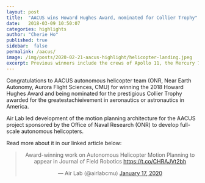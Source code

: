 ```yaml
---
layout: post
title:  "AACUS wins Howard Hughes Award, nominated for Collier Trophy"
date:   2018-03-09 10:50:07
categories: highlights
author: "Cherie Ho"
published: true
sidebar:  false
permalink: /aacus/
image: /img/posts/2020-02-21-aacus-highlight/helicopter-landing.jpeg
excerpt: Previous winners include the crews of Apollo 11, the Mercury 7 and Orville Wright. 
---
```

Congratulations to AACUS autonomous helicopter team (ONR, Near Earth Autonomy, Aurora Flight Sciences, CMU) for winning the 2018 Howard Hughes Award and being nominated for the prestigious Collier Trophy awarded for the greatestachieivement in aeronautics or astronautics in America. 

Air Lab led development of the motion planning architecture for the AACUS project sponsored by the Office of Naval Research (ONR) to develop full-scale autonomous helicopters. 


Read more about it in our linked article below:

<center>
<blockquote class="twitter-tweet"><p lang="en" dir="ltr">Award-winning work on Autonomous Helicopter Motion Planning to appear in Journal of Field Robotics <a href="https://t.co/CHRAJVt2bh">https://t.co/CHRAJVt2bh</a></p>&mdash; Air Lab (@airlabcmu) <a href="https://twitter.com/airlabcmu/status/1218306410724962304?ref_src=twsrc%5Etfw">January 17, 2020</a></blockquote> <script async src="https://platform.twitter.com/widgets.js" charset="utf-8"></script> 
</center>